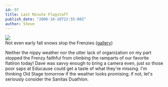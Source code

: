 ```yaml
---
id: 97
title: Last Minute Flagstaff
publish_date: "2006-10-10T22:55:00Z"
author: Steve
---
```


[![](http://lh3.ggpht.com/_zoD15FRZxcs/SuILz0B5HrI/AAAAAAAABfo/rpanL48OudI/s2400/oct06_flag1.jpg)](http://picasaweb.google.com/flagstafffrenzy/FlagstaffInOctoberSnow)  
Not even early fall snows stop the Frenzies ([gallery](http://picasaweb.google.com/flagstafffrenzy/FlagstaffInOctoberSnow))

Neither the nippy weather nor the utter lack of organization on my part stopped the Frenzy faithful from climbing the ramparts of our favorite flatiron today! Dave was savvy enough to bring a camera even, just so those poor saps at Educause could get a taste of what they're missing. I'm thinking Old Stage tomorrow if the weather looks promising; if not, let's seriously consider the Sanitas Duathlon.
